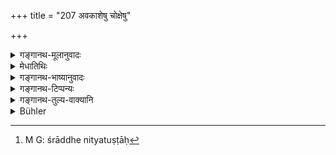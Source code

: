 +++
title = "207 अवकाशेषु चोक्षेषु"

+++

<details><summary>गङ्गानथ-मूलानुवादः</summary>

The Pitṛs are always pleased with what is offered in clean places, on water-banks and in secluded places.—(207)
</details>

<details><summary>मेधातिथिः</summary>

**अवकाशो** देशः । **चोक्षाः** स्वभावशुचयो मनःप्रसादजनका अरण्यादयः । **जलतीराणि** सरित्समीपपुलिनादीनि । **विविक्तेषु** विजनेषु तीर्थेषु च । विध्यन्तरम् इदम् । अतश् च गोमयोपलेपननियमो नास्ति, उपपादयेद् इति वचनात् । यत्र संपाद्यं शुचित्वं तत्रासौ नियमः । स्वभावतः शुचिषु "दृष्टम् अद्भिर् निर्णिक्तम्" (म्ध् ५.१२५) इत्य् एतावतैव योग्यता । एतेषु देशेषु **दत्तेन** कृतेन श्राद्धेनात्यन्ततुष्टाः[^३६२] **पितरो** भवन्तीति ॥ ३.१९७ ॥


[^३६२]:
     M G: śrāddhe nityatuṣṭāḥ
</details>

<details><summary>गङ्गानथ-भाष्यानुवादः</summary>

‘*Avakāśa*,’ is *place, spot*.

‘*Cokṣa*’—naturally clean and tending to mental calm; such as forests, etc.

‘*Water-banks*’— sand-banks, near rivers.

‘*Secluded places*’—uncrowded sacred places.

This verse contains a totally different injunction. Hence, in the case of such places, the rule regarding *smearing with cowdung* does not apply; because the rule (in the preceding verse) distinctly says that ‘one should make it so;’ which means that the rule applies to a place where *cleanness* has to be brought about. In regard to places that are naturally clean, their fitness is secured by ‘being examined and sprinkled with water.’

By the Śrāddha ‘*offered*’— performed—in such places, the Pitṛs become greatly pleased.—(207)
</details>

<details><summary>गङ्गानथ-टिप्पन्यः</summary>

‘*Cokṣesu*’—‘ Naturally clean’ (Medhātithi, Govindarāja, Kullūka and Nārāyaṇa);—and ‘pleasing’ (Nandana and Rāghavānanda).

This verse is quoted in *Aparārka* (p. 471), which explains ‘*cokṣa*’ as a ‘place that is naturally clean’;—in *Hemādri* (Śrāddha, p. 160);—and in *Śrāddhakriyākaumndī* (p. 102).
</details>

<details><summary>गङ्गानथ-तुल्य-वाक्यानि</summary>

*Viṣṇu* (85.54-61).—‘On large rivers, on all natural spots, on
river-banks, on streams, on hills, in groves, in forests, in parks.’

*Yama* (*Aparārka* p. 471).—‘Śrāddhas should be offered in sacred
buildings, on river-banks, in Tīrthas, and on one’s own land, in groves near hills, and on mountain-tops.’
</details>

<details><summary>Bühler</summary>

207	The manes are always pleased with offerings made in open, naturally pure places, on the banks of rivers, and in secluded spots.
</details>
